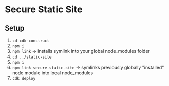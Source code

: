 # Secure Static Site

## Setup

1. `cd cdk-construct`
1. `npm i`
1. `npm link` -> installs symlink into your global node_modules folder
1. `cd ../static-site`
1. `npm i`
1. `npm link secure-static-site` -> symlinks previously globally "installed" node module into local node_modules
1. `cdk deploy`